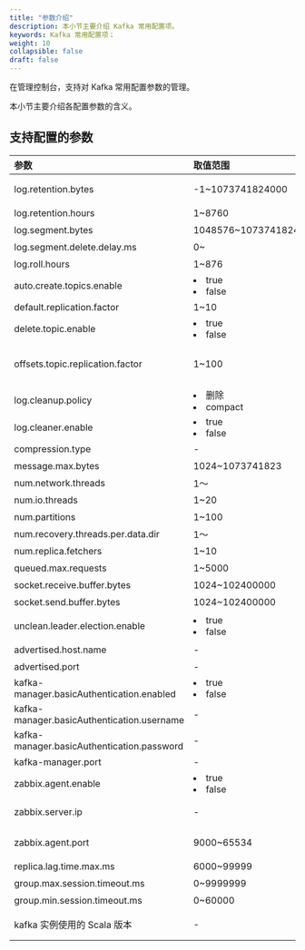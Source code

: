 ```yaml
---
title: "参数介绍"
description: 本小节主要介绍 Kafka 常用配置项。 
keywords: Kafka 常用配置项；
weight: 10
collapsible: false
draft: false
---
```


在管理控制台，支持对 Kafka 常用配置参数的管理。

本小节主要介绍各配置参数的含义。


## 支持配置的参数

| <span style="display:inline-block;width:80px">参数</span> | <span style="display:inline-block;width:120px">取值范围</span> | <span style="display:inline-block;width:420px">参数说明</span> |
| :-------------------------------------------------------- | :----------------------------------------------------------- | :----------------------------------------------------------- |
| log.retention.bytes                                       | -1~1073741824000                                             | topic 每个分区的最大文件大小，单位为字节，超过该大小会触发删除策略。 |
| log.retention.hours                                       | 1~8760                                                       | 消息保留时间，单位为小时                                     |
| log.segment.bytes                                         | 1048576~10737418240                                          | 段文件最大值，单位为字节                                     |
| log.segment.delete.delay.ms                               | 0~                                                           | 段文件在索引中清除后保留的时间                               |
| log.roll.hours                                            | 1~876                                                        | 段文件轮滚时间，单位为小时                                   |
| auto.create.topics.enable                                 | <li> true <li> false                                         | 是否允许自动创建 topic                                       |
| default.replication.factor                                | 1~10                                                         | 默认副本因子值                                               |
| delete.topic.enable                                       | <li> true <li> false                                         | 是否允许使用命令行删除 topic                                 |
| offsets.topic.replication.factor                          | 1~100                                                        | 内部 offset topic 的复制因子(设定更高的确保可用性)。 如果复制因子大于集群节点数，内部创建主题自动创建将会失败,直到集群大小符合这个复制因子的要求 |
| log.cleanup.policy                                        | <li> 删除  <li> compact                                      | 日志清理策略，delete 为直接删除，compact 为压缩              |
| log.cleaner.enable                                        | <li> true <li> false                                         | 用于是否开启日志压缩                                         |
| compression.type                                          | -                                                            | 用于主题的压缩策略                                           |
| message.max.bytes                                         | 1024~1073741823                                              | 消息体的最大大小，单位是字节                                 |
| num.network.threads                                       | 1～                                                          | broker 处理网络请求的线程数                                  |
| num.io.threads                                            | 1~20                                                         | broker 处理磁盘 IO 的线程数                                  |
| num.partitions                                            | 1~100                                                        | topic 默认分区数                                             |
| num.recovery.threads.per.data.dir                         | 1～                                                          | 启动时数据恢复和关闭时刷盘的线程数                           |
| num.replica.fetchers                                      | 1~10                                                         | 复制消息线程数                                               |
| queued.max.requests                                       | 1~5000                                                       | 等待IO线程处理的请求队列最大数                               |
| socket.receive.buffer.bytes                               | 1024~102400000                                               | 接收缓冲区大小。                                             |
| socket.send.buffer.bytes                                  | 1024~102400000                                               | 发送缓冲区大小。                                             |
| unclean.leader.election.enable                            | <li> true <li> false                                         | 是否启用不在ISR集合中的副本作为最后的选择，尽管这样做可能导致数据丢失 |
| advertised.host.name                                      | -                                                            | 用于 worker 连接的域名                                       |
| advertised.port                                           | -                                                            | 用于 worker 连接的端口，默认为9092                           |
| kafka-manager.basicAuthentication.enabled                 | <li> true <li> false                                         | kafka-manager 是否开启登录验证                               |
| kafka-manager.basicAuthentication.username                | -                                                            | kafka-manager 登录用户名                                     |
| kafka-manager.basicAuthentication.password                | -                                                            | kafka-manager 登录密码                                       |
| kafka-manager.port                                        | -                                                            | kafka-manager 启用端口，默认为9000                           |
| zabbix.agent.enable                                       | <li> true <li> false                                         | 用于决定是否开启zabbix agent，默认为不开启                   |
| zabbix.server.ip                                          | -                                                            | 若开启 zabbix agent，则需要手动设置为您想要连接的zabbix server 的 IP 地址，默认为127.0.0.1 |
| zabbix.agent.port                                         | 9000~65534                                                   | 用于连接的端口号，若主机存在防火墙，则需要开启该端口，默认为10050 |
| replica.lag.time.max.ms                                   | 6000~99999                                                   | leader会将follower从isr中删除的时间间隔                      |
| group.max.session.timeout.ms                              | 0~9999999                                                    | 已注册消费者最长会话超时时长                                 |
| group.min.session.timeout.ms                              | 0~60000                                                      | 已注册消费者最短会话超时时长                                 |
| kafka 实例使用的 Scala 版本                               | -                                                            | kafka 实例使用的 Scala 版本, 默认为 2.11，推荐使用 2.12。该参数不支持通过界面进行修改。 |

